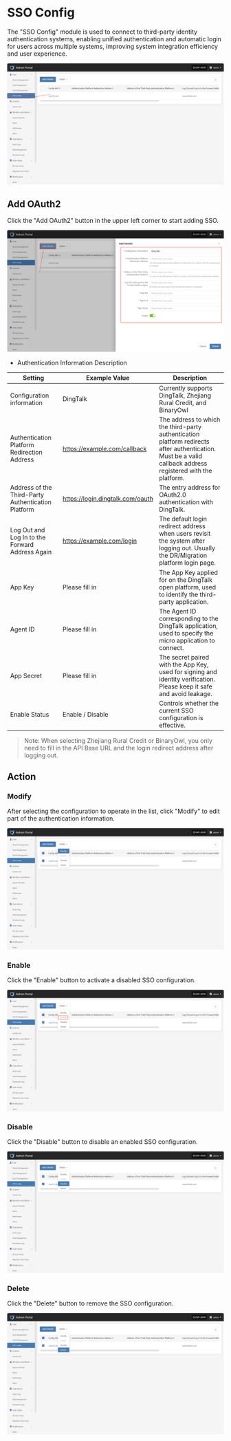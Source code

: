 # **SSO Config**

The "SSO Config" module is used to connect to third-party identity authentication systems, enabling unified authentication and automatic login for users across multiple systems, improving system integration efficiency and user experience.

![](./images/singlesign-onconfiguration-1.png)

## **Add OAuth2**

Click the "Add OAuth2" button in the upper left corner to start adding SSO.

![](./images/singlesign-onconfiguration-addsinglesign-on-1.png)

* Authentication Information Description

| **Setting**           | **Example Value**                   | **Description**                                   |
| --------------------- | ----------------------------------- | ------------------------------------------------- |
| Configuration information | DingTalk                         | Currently supports DingTalk, Zhejiang Rural Credit, and BinaryOwl |
| Authentication Platform Redirection Address | https://example.com/callback | The address to which the third-party authentication platform redirects after authentication. Must be a valid callback address registered with the platform. |
| Address of the Third-Party Authentication Platform | https://login.dingtalk.com/oauth | The entry address for OAuth2.0 authentication with DingTalk. |
| Log Out and Log In to the Forward Address Again | https://example.com/login | The default login redirect address when users revisit the system after logging out. Usually the DR/Migration platform login page. |
| App Key           | Please fill in                        | The App Key applied for on the DingTalk open platform, used to identify the third-party application. |
| Agent ID          | Please fill in                        | The Agent ID corresponding to the DingTalk application, used to specify the micro application to connect. |
| App Secret        | Please fill in                        | The secret paired with the App Key, used for signing and identity verification. Please keep it safe and avoid leakage. |
| Enable Status     | Enable / Disable                      | Controls whether the current SSO configuration is effective. |

> Note: When selecting Zhejiang Rural Credit or BinaryOwl, you only need to fill in the API Base URL and the login redirect address after logging out.

## **Action**

### **Modify**

After selecting the configuration to operate in the list, click "Modify" to edit part of the authentication information.

![](./images/singlesign-onconfiguration-moreoperations-1.png)

### **Enable**

Click the "Enable" button to activate a disabled SSO configuration.

![](./images/singlesign-onconfiguration-moreoperations-2.png)

### **Disable**

Click the "Disable" button to disable an enabled SSO configuration.

![](./images/singlesign-onconfiguration-moreoperations-3.png)

### **Delete**

Click the "Delete" button to remove the SSO configuration.

![](./images/singlesign-onconfiguration-moreoperations-4.png)

